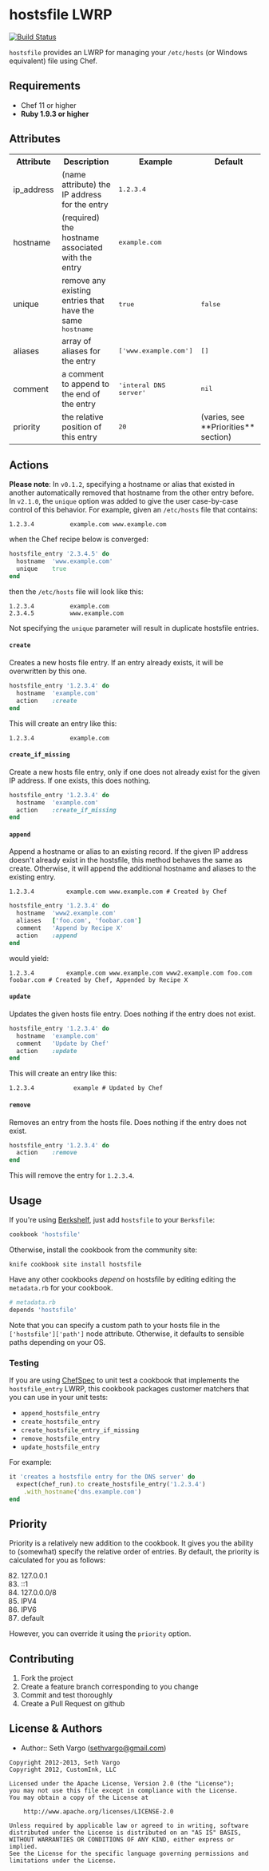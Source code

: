 hostsfile LWRP
==============
[![Build Status](https://travis-ci.org/customink-webops/hostsfile.png?branch=master)](https://travis-ci.org/customink-webops/hostsfile)

`hostsfile` provides an LWRP for managing your `/etc/hosts` (or Windows equivalent) file using Chef.


Requirements
------------
- Chef 11 or higher
- **Ruby 1.9.3 or higher**



Attributes
----------
<table>
  <tr>
    <th>Attribute</th>
    <th>Description</th>
    <th>Example</th>
    <th>Default</th>
  </tr>
  <tr>
    <td>ip_address</td>
    <td>(name attribute) the IP address for the entry</td>
    <td><tt>1.2.3.4</tt></td>
    <td></td>
  </tr>
  <tr>
    <td>hostname</td>
    <td>(required) the hostname associated with the entry</td>
    <td><tt>example.com</tt></td>
    <td></td>
  </tr>
  <tr>
    <td>unique</td>
    <td>remove any existing entries that have the same <tt>hostname</tt></td>
    <td><tt>true</tt></td>
    <td><tt>false</tt></td>
  </tr>
  <tr>
    <td>aliases</td>
    <td>array of aliases for the entry</td>
    <td><tt>['www.example.com']</tt></td>
    <td><tt>[]</tt></td>
  </tr>
  <tr>
    <td>comment</td>
    <td>a comment to append to the end of the entry</td>
    <td><tt>'interal DNS server'</tt></td>
    <td><tt>nil</tt></td>
  </tr>
  <tr>
    <td>priority</td>
    <td>the relative position of this entry</td>
    <td><tt>20</tt></td>
    <td>(varies, see **Priorities** section)</td>
  </tr>
</table>


Actions
-------
**Please note**: In `v0.1.2`, specifying a hostname or alias that existed in another automatically removed that hostname from the other entry before. In `v2.1.0`, the `unique` option was added to give the user case-by-case control of this behavior. For example, given an `/etc/hosts` file that contains:

    1.2.3.4          example.com www.example.com

when the Chef recipe below is converged:

```ruby
hostsfile_entry '2.3.4.5' do
  hostname  'www.example.com'
  unique    true
end
```

then the `/etc/hosts` file will look like this:

    1.2.3.4          example.com
    2.3.4.5          www.example.com

Not specifying the `unique` parameter will result in duplicate hostsfile entries.

#### `create`
Creates a new hosts file entry. If an entry already exists, it will be overwritten by this one.

```ruby
hostsfile_entry '1.2.3.4' do
  hostname  'example.com'
  action    :create
end
```

This will create an entry like this:

    1.2.3.4          example.com

#### `create_if_missing`
Create a new hosts file entry, only if one does not already exist for the given IP address. If one exists, this does nothing.

```ruby
hostsfile_entry '1.2.3.4' do
  hostname  'example.com'
  action    :create_if_missing
end
```

#### `append`
Append a hostname or alias to an existing record. If the given IP address doesn't already exist in the hostsfile, this method behaves the same as create. Otherwise, it will append the additional hostname and aliases to the existing entry.

    1.2.3.4         example.com www.example.com # Created by Chef

```ruby
hostsfile_entry '1.2.3.4' do
  hostname  'www2.example.com'
  aliases   ['foo.com', 'foobar.com']
  comment   'Append by Recipe X'
  action    :append
end
```

would yield:

    1.2.3.4         example.com www.example.com www2.example.com foo.com foobar.com # Created by Chef, Appended by Recipe X


#### `update`
Updates the given hosts file entry. Does nothing if the entry does not exist.

```ruby
hostsfile_entry '1.2.3.4' do
  hostname  'example.com'
  comment   'Update by Chef'
  action    :update
end
```

This will create an entry like this:

    1.2.3.4           example # Updated by Chef

#### `remove`
Removes an entry from the hosts file. Does nothing if the entry does not
exist.

```ruby
hostsfile_entry '1.2.3.4' do
  action    :remove
end
```

This will remove the entry for `1.2.3.4`.


Usage
-----
If you're using [Berkshelf](http://berkshelf.com/), just add `hostsfile` to your `Berksfile`:

```ruby
cookbook 'hostsfile'
```

Otherwise, install the cookbook from the community site:

    knife cookbook site install hostsfile

Have any other cookbooks *depend* on hostsfile by editing editing the `metadata.rb` for your cookbook.

```ruby
# metadata.rb
depends 'hostsfile'
```

Note that you can specify a custom path to your hosts file in the `['hostsfile']['path']` node attribute. Otherwise, it defaults to sensible paths depending on your OS.

### Testing
If you are using [ChefSpec](https://github.com/sethvargo/chefspec) to unit test a cookbook that implements the `hostsfile_entry` LWRP, this cookbook packages customer matchers that you can use in your unit tests:

- `append_hostsfile_entry`
- `create_hostsfile_entry`
- `create_hostsfile_entry_if_missing`
- `remove_hostsfile_entry`
- `update_hostsfile_entry`

For example:

```ruby
it 'creates a hostsfile entry for the DNS server' do
  expect(chef_run).to create_hostsfile_entry('1.2.3.4')
    .with_hostname('dns.example.com')
end
```

Priority
--------
Priority is a relatively new addition to the cookbook. It gives you the ability to (somewhat) specify the relative order of entries. By default, the priority is calculated for you as follows:

82. 127.0.0.1
81. ::1
80. 127.0.0.0/8
60. IPV4
20. IPV6
00. default

However, you can override it using the `priority` option.


Contributing
------------
1. Fork the project
2. Create a feature branch corresponding to you change
3. Commit and test thoroughly
4. Create a Pull Request on github


License & Authors
-----------------
- Author:: Seth Vargo (sethvargo@gmail.com)

```text
Copyright 2012-2013, Seth Vargo
Copyright 2012, CustomInk, LLC

Licensed under the Apache License, Version 2.0 (the "License");
you may not use this file except in compliance with the License.
You may obtain a copy of the License at

    http://www.apache.org/licenses/LICENSE-2.0

Unless required by applicable law or agreed to in writing, software
distributed under the License is distributed on an "AS IS" BASIS,
WITHOUT WARRANTIES OR CONDITIONS OF ANY KIND, either express or implied.
See the License for the specific language governing permissions and
limitations under the License.
```
